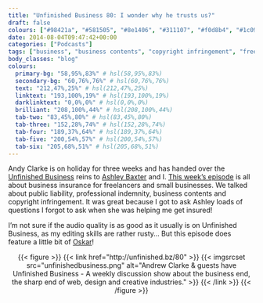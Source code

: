 ```yaml
---
title: "Unfinished Business 80: I wonder why he trusts us?"
draft: false
colours: ["#98421a", "#581505", "#8e1406", "#311107", "#f0d8b4", "#1c0903", "#d5c9bf"]
date: 2014-08-04T09:47:42+00:00
categories: ["Podcasts"]
tags: ["business", "business contents", "copyright infringement", "freelancing", "insurance", "professional indemnity", "public liability"]
body_classes: "blog"
colours:
  primary-bg: "58,95%,83%" # hsl(58,95%,83%)
  secondary-bg: "60,76%,76%" # hsl(60,76%,76%)
  text: "212,47%,25%" # hsl(212,47%,25%)
  linktext: "193,100%,19%" # hsl(193,100%,19%)
  darklinktext: "0,0%,0%" # hsl(0,0%,0%)
  brilliant: "208,100%,44%" # hsl(208,100%,44%)
  tab-two: "83,45%,80%" # hsl(83,45%,80%)
  tab-three: "152,28%,74%" # hsl(152,28%,74%)
  tab-four: "189,37%,64%" # hsl(189,37%,64%)
  tab-five: "200,54%,57%" # hsl(200,54%,57%)
  tab-six: "205,68%,51%" # hsl(205,68%,51%)
---
```


Andy Clarke is on holiday for three weeks and has handed over the [Unfinished Business](http://unfinished.bz/) reins to [Ashley Baxter](http://insurancebyjack.co.uk/) and I. [This week’s episode](http://unfinished.bz/80) is all about business insurance for freelancers and small businesses. We talked about public liability, professional indemnity, business contents and copyright infringement. It was great because I got to ask Ashley loads of questions I forgot to ask when she was helping me get insured!

I’m not sure if the audio quality is as good as it usually is on Unfinished Business, as my editing skills are rather rusty… But this episode does feature a little bit of [Oskar](http://twitter.com/gigapup)!

<p style="text-align: center;">{{< figure >}}
  {{< link href="http://unfinished.bz/80" >}}
  	{{< imgsrcset src="unfinishedbusiness.png" alt="Andrew Clarke &amp; guests have Unfinished Business - A weekly discussion show about the business end, the sharp end of web, design and creative industries." >}}
  {{< /link >}}
{{< /figure >}}</p>
